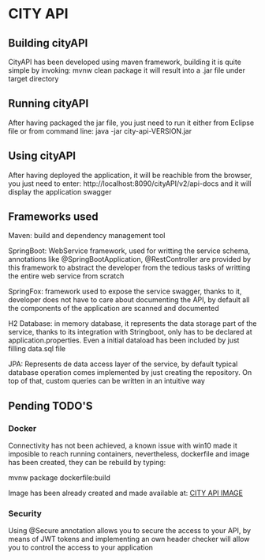 <h1>CITY API</h1>
<h2>Building cityAPI</h2>
CityAPI has been developed using maven framework, building it is quite simple by invoking:
mvnw clean package
it will result into a .jar file under target directory
<h2>Running cityAPI</h2>
After having packaged the jar file, you just need to run it either from Eclipse file or from command line:
java -jar city-api-VERSION.jar
<h2>Using cityAPI</h2>
After having deployed the application, it will be reachible from the browser, you just need to enter:
http://localhost:8090/cityAPI/v2/api-docs
and it will display the application swagger
<h2>Frameworks used</h2>
<p>Maven: build and dependency management tool</p>
<p>SpringBoot: WebService framework, used for writting the service schema, annotations like @SpringBootApplication, @RestController are provided by this framework to abstract the developer from the tedious tasks of writting the entire web service from scratch</p>
<p>SpringFox: framework used to expose the service swagger, thanks to it, developer does not have to care about documenting the API, by default all the components of the application are scanned and documented</p>
<p>H2 Database: in memory database, it represents the data storage part of the service, thanks to its integration with Stringboot, only has to be declared at application.properties.  Even a initial dataload has been included by just filling data.sql file</p>
<p>JPA: Represents de data access layer of the service, by default typical database operation comes implemented by just creating the repository.  On top of that, custom queries can be written in an intuitive way</p>
<h2>Pending TODO'S</h2>
<h3>Docker</h3>
Connectivity has not been achieved, a known issue with win10 made it imposible to reach running containers, nevertheless, dockerfile and image has been created, they can be rebuild by typing:
<p>mvnw package dockerfile:build</p>
Image has been already created and made available at:
<a href="https://hub.docker.com/r/joseam/city-api/">CITY API IMAGE<a>
<h3>Security</h3>
Using @Secure annotation allows you to secure the access to your API, by means of JWT tokens and implementing an own header checker will allow you to control the access to your application
